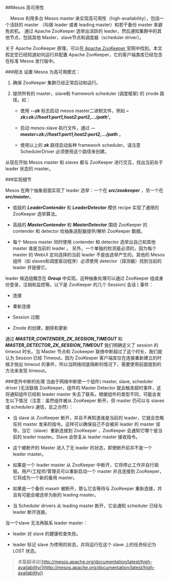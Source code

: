 ##Mesos 高可用性

&nbsp;&nbsp;&nbsp;&nbsp;Mesos 利用多台 Mesos master 来实现高可用性（high-availability），包括一个活跃的 master （叫做 leader 或者 leading master）和若干备份 master 来避免宕机。 通过 Apache ZooKeeper 选举出活跃的 leader，然后通知集群中的其他节点，包括其他 Master，slave节点和调度器（scheduler driver）。

关于 Apache ZooKeeper 原理，可以在[ Apache ZooKeeper ](http://zookeeper.apache.org/doc/trunk/recipes.html#sc_leaderElection)官网中找到。本文假定您已经知道如何运行并配置 Apache ZooKeeper，它的客户端类库已经包含在标准 Mesos 发行版中。

###用法
设置 Mesos 为高可用模式：

1. 确保 ZooKeeper 集群已经正常启动和运行。

2. 提供所有的 master，slave和 framework scheduler (调度框架) 的 znode 路径。如：

    - 使用 ***--zk*** 标志启动 mesos master二进制文件，例如 ***–zk=zk://host1:port1,host2:port2,…/path'***。

    - 启动 mesos-slave 执行文件，通过 ***--master=zk://host1:port1,host2:port2,.../path***  。

    - 使用以上的 ***zk*** 路径启动各种 framework scheduler。请注意 SchedulerDriver 必须使用这个路径来创建。

从现在开始 Mesos master 和 slaves 都与 ZooKeeper 进行交互，找出当前处于 leader 状态的 master。 

###实现细节

Mesos 在两个抽象层面实现了 leader 选举：一个在 ***src/zookeeper*** ，另一个在 ***src/master***。

- 低级的 ***LeaderContender*** 和 ***LeaderDetector*** 模仿 recipe 实现了通用的 ZooKeeper 选举算法。

- 高级的 ***MasterContender*** 和 ***MasterDetector*** 围绕 ZooKeeper 的 contender 和 detector 给抽象适配器提供/解析 ZooKeeper 数据。

- 每个 Mesos master 同时使用 contender 和 detector 选举出自己和其他 master 谁是当前的 leader 。 另外，一个单独的检测是必须的，因为每个 master 的 WebUI 定向选择的当前 leader 不是由选举产生的。其他的 Mesos组件（如 slaves和调度驱动程序）必须使用 detector（探测器）找到当前的 leader 并链接它。

leader 候选组概念在 ***Group*** 中实现。这种抽象处理可以通过 ZooKeeper 组成身份登录，注销和监控等。以下是  ZooKeeper 的几个 Session( 会话 ) 事件：

- 连接

- 重新连接

- Session 过期

- Znode 的创建，删除和更新

通过 ***MASTER_CONTENDER_ZK_SESSION_TIMEOUT*** 和  ***MASTER_DETECTOR_ZK_SESSION_TIMEOUT*** 我们明确定义了 session 的 timeout 时长。当 Master 节点和 Zookeeper 联络中断超过了这个时长，我们就认为 Session 已经 Timeout。因为 ZooKeeper 客户端库仅在连接重新建立的时候才抛出 timeout 的事件，所以当网络彻底隔断的情况下，需要使用前面提到的方法来发现 timeout。

###意外中断的处理
当由于网络中断使一个组件( master, slave, scheduler driver )无法联络 ZooKeeper，组件的 Master Detector 就会触发超时事件，这将通知组件已经和 leader master 失去了联系。根据组件的类型不同，可能会发生以下情况（注意：虽然组件被从 ZooKeeper 断开，但 master 仍可以与 slaves 或 schedulers 通信，反之亦然）：

- 当 slave 从 ZooKeeper 断开，并且不再知道谁是当前的 leader，它就会忽略任何 master 发来的指令。这样可以确保自己不会被非 leader 的 master 误导。当它（slave）重新连接到 ZooKeeper ，ZooKeeper 会通知它哪个是当前的 leader master。Slave 会恢复从 leader master 接收指令。

- 这个被断开的 Master 进入了无 leader 的状态，即使断开前并不是一个 leader master。

* 如果是一个 leader master 从 ZooKeeper 中断开，它将停止工作并自行销毁。用户/工程师/管理员可以重新启动一个 master 并且连接到 ZooKeeper， 它将成为一个新的备用 master。

* 如果是一个备份 masetr 被断开，那么它会等待与 ZooKeeper 重新连接，并且有可能会被选举为新的 leading master。


- 当 Scheduler drivers 从 leading master 断开，它会通知 scheduler 已经与 leader 断开连接。

当一个slave 无法再联系 leader master：

* leader 对 slave 的健康检查失败。

* leader 标记 slave 为停用的状态，并将运行在这个 slave 上的任务标记为 LOST 状态。

>本篇翻译自[http://mesos.apache.org/documentation/latest/high-availability/](http://mesos.apache.org/documentation/latest/high-availability/)

